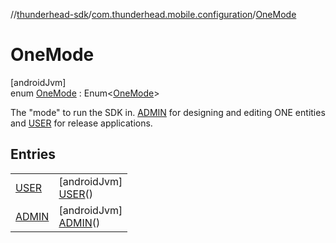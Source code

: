 //[thunderhead-sdk](../../../index.md)/[com.thunderhead.mobile.configuration](../index.md)/[OneMode](index.md)

# OneMode

[androidJvm]\
enum [OneMode](index.md) : Enum<[OneMode](index.md)> 

The "mode" to run the SDK in. [ADMIN](-a-d-m-i-n/index.md) for designing and editing ONE entities and [USER](-u-s-e-r/index.md) for release applications.

## Entries

| | |
|---|---|
| [USER](-u-s-e-r/index.md) | [androidJvm]<br>[USER](-u-s-e-r/index.md)() |
| [ADMIN](-a-d-m-i-n/index.md) | [androidJvm]<br>[ADMIN](-a-d-m-i-n/index.md)() |

